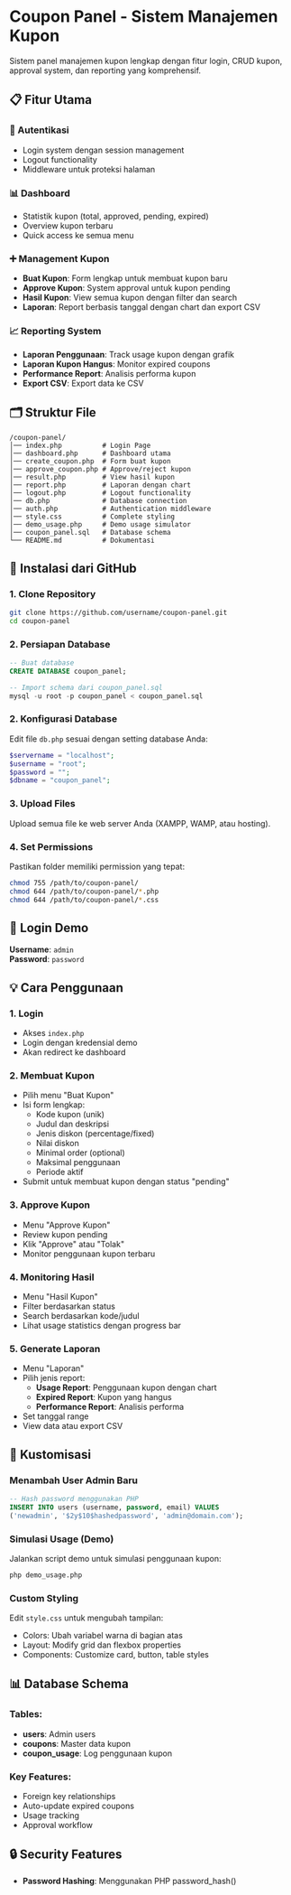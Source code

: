 # Coupon Panel - Sistem Manajemen Kupon

Sistem panel manajemen kupon lengkap dengan fitur login, CRUD kupon, approval system, dan reporting yang komprehensif.

## 📋 Fitur Utama

### 🔐 Autentikasi
- Login system dengan session management
- Logout functionality
- Middleware untuk proteksi halaman

### 📊 Dashboard
- Statistik kupon (total, approved, pending, expired)
- Overview kupon terbaru
- Quick access ke semua menu

### ➕ Management Kupon
- **Buat Kupon**: Form lengkap untuk membuat kupon baru
- **Approve Kupon**: System approval untuk kupon pending
- **Hasil Kupon**: View semua kupon dengan filter dan search
- **Laporan**: Report berbasis tanggal dengan chart dan export CSV

### 📈 Reporting System
- **Laporan Penggunaan**: Track usage kupon dengan grafik
- **Laporan Kupon Hangus**: Monitor expired coupons
- **Performance Report**: Analisis performa kupon
- **Export CSV**: Export data ke CSV

## 🗂️ Struktur File

```
/coupon-panel/
│── index.php          # Login Page
│── dashboard.php      # Dashboard utama  
│── create_coupon.php  # Form buat kupon
│── approve_coupon.php # Approve/reject kupon
│── result.php         # View hasil kupon
│── report.php         # Laporan dengan chart
│── logout.php         # Logout functionality
│── db.php             # Database connection
│── auth.php           # Authentication middleware
│── style.css          # Complete styling
│── demo_usage.php     # Demo usage simulator
│── coupon_panel.sql   # Database schema
└── README.md          # Dokumentasi
```

## 🚀 Instalasi dari GitHub

### 1. Clone Repository
```bash
git clone https://github.com/username/coupon-panel.git
cd coupon-panel
```

### 2. Persiapan Database
```sql
-- Buat database
CREATE DATABASE coupon_panel;

-- Import schema dari coupon_panel.sql
mysql -u root -p coupon_panel < coupon_panel.sql
```

### 2. Konfigurasi Database
Edit file `db.php` sesuai dengan setting database Anda:

```php
$servername = "localhost";
$username = "root"; 
$password = "";
$dbname = "coupon_panel";
```

### 3. Upload Files
Upload semua file ke web server Anda (XAMPP, WAMP, atau hosting).

### 4. Set Permissions
Pastikan folder memiliki permission yang tepat:
```bash
chmod 755 /path/to/coupon-panel/
chmod 644 /path/to/coupon-panel/*.php
chmod 644 /path/to/coupon-panel/*.css
```

## 👤 Login Demo

**Username**: `admin`  
**Password**: `password`

## 💡 Cara Penggunaan

### 1. Login
- Akses `index.php` 
- Login dengan kredensial demo
- Akan redirect ke dashboard

### 2. Membuat Kupon
- Pilih menu "Buat Kupon"
- Isi form lengkap:
  - Kode kupon (unik)
  - Judul dan deskripsi
  - Jenis diskon (percentage/fixed)
  - Nilai diskon
  - Minimal order (optional)
  - Maksimal penggunaan
  - Periode aktif
- Submit untuk membuat kupon dengan status "pending"

### 3. Approve Kupon
- Menu "Approve Kupon" 
- Review kupon pending
- Klik "Approve" atau "Tolak"
- Monitor penggunaan kupon terbaru

### 4. Monitoring Hasil
- Menu "Hasil Kupon"
- Filter berdasarkan status
- Search berdasarkan kode/judul
- Lihat usage statistics dengan progress bar

### 5. Generate Laporan
- Menu "Laporan"
- Pilih jenis report:
  - **Usage Report**: Penggunaan kupon dengan chart
  - **Expired Report**: Kupon yang hangus
  - **Performance Report**: Analisis performa
- Set tanggal range
- View data atau export CSV

## 🔧 Kustomisasi

### Menambah User Admin Baru
```sql
-- Hash password menggunakan PHP
INSERT INTO users (username, password, email) VALUES 
('newadmin', '$2y$10$hashedpassword', 'admin@domain.com');
```

### Simulasi Usage (Demo)
Jalankan script demo untuk simulasi penggunaan kupon:
```bash
php demo_usage.php
```

### Custom Styling
Edit `style.css` untuk mengubah tampilan:
- Colors: Ubah variabel warna di bagian atas
- Layout: Modify grid dan flexbox properties  
- Components: Customize card, button, table styles

## 📊 Database Schema

### Tables:
- **users**: Admin users
- **coupons**: Master data kupon
- **coupon_usage**: Log penggunaan kupon

### Key Features:
- Foreign key relationships
- Auto-update expired coupons
- Usage tracking
- Approval workflow

## 🔒 Security Features

- **Password Hashing**: Menggunakan PHP password_hash()
